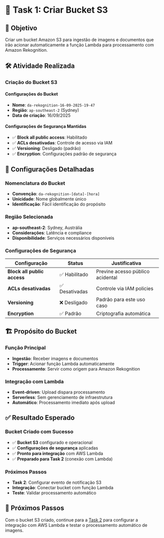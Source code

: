 # 📌 Task 1: Criar Bucket S3

## 🎯 Objetivo

Criar um bucket Amazon S3 para ingestão de imagens e documentos que irão acionar automaticamente a função Lambda para processamento com Amazon Rekognition.

## 🛠️ Atividade Realizada

### Criação do Bucket S3

#### Configurações do Bucket
- **Nome**: `da-rekognition-16-09-2025-19-47`
- **Região**: `ap-southeast-2` (Sydney)
- **Data de criação**: 16/09/2025

#### Configurações de Segurança Mantidas
- ✅ **Block all public access**: Habilitado
- ✅ **ACLs desativadas**: Controle de acesso via IAM
- ✅ **Versioning**: Desligado (padrão)
- ✅ **Encryption**: Configurações padrão de segurança

## 🔧 Configurações Detalhadas

### Nomenclatura do Bucket
- **Convenção**: `da-rekognition-[data]-[hora]`
- **Unicidade**: Nome globalmente único
- **Identificação**: Fácil identificação do propósito

### Região Selecionada
- **ap-southeast-2**: Sydney, Austrália
- **Considerações**: Latência e compliance
- **Disponibilidade**: Serviços necessários disponíveis

### Configurações de Segurança
| Configuração | Status | Justificativa |
|--------------|--------|---------------|
| **Block all public access** | ✅ Habilitado | Previne acesso público acidental |
| **ACLs desativadas** | ✅ Desativadas | Controle via IAM policies |
| **Versioning** | ❌ Desligado | Padrão para este uso caso |
| **Encryption** | ✅ Padrão | Criptografia automática |

## 🏗️ Propósito do Bucket

### Função Principal
- **Ingestão**: Receber imagens e documentos
- **Trigger**: Acionar função Lambda automaticamente
- **Processamento**: Servir como origem para Amazon Rekognition

### Integração com Lambda
- **Event-driven**: Upload dispara processamento
- **Serverless**: Sem gerenciamento de infraestrutura
- **Automático**: Processamento imediato após upload

## ✅ Resultado Esperado

### Bucket Criado com Sucesso
- ✅ **Bucket S3** configurado e operacional
- ✅ **Configurações de segurança** aplicadas
- ✅ **Pronto para integração** com AWS Lambda
- ✅ **Preparado para Task 2** (conexão com Lambda)

### Próximos Passos
- **Task 2**: Configurar evento de notificação S3
- **Integração**: Conectar bucket com função Lambda
- **Teste**: Validar processamento automático

## 🔗 Próximos Passos

Com o bucket S3 criado, continue para a [Task 2](./task2.md) para configurar a integração com AWS Lambda e testar o processamento automático de imagens.